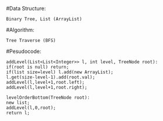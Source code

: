  #Data Structure:
 
    Binary Tree, List (ArrayList)
    
 #Algorithm:
 
    Tree Traverse (BFS)
    
 #Pesudocode:
 
    addLevel(List<List<Integer>> l, int level, TreeNode root):
    if(root is null) return;
    if(list size=level) l.add(new ArrayList);
    l.get(size-level-1).add(root.val);
    addLevel(l,level+1,root.left);
    addLevel(l,level+1,root.right);
    
    levelOrderBottom(TreeNode root):
    new list;
    addLevel(l,0,root);
    return l;
    
    

